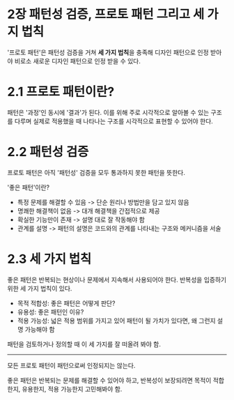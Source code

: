 # 2장 패턴성 검증, 프로토 패턴 그리고 세 가지 법칙

'프로토 패턴'은 패턴성 검증을 거쳐 **세 가지 법칙**을 충족해 디자인 패턴으로 인정 받아야 비로소 새로운 디자인 패턴으로 인정 받을 수 있다.

# 2.1 프로토 패턴이란?

패턴은 '과정'인 동시에 '결과'가 된다. 이를 위해 주로 시각적으로 알아볼 수 있는 구조를 다루며 실제로 적용했을 때 나타나는 구조를 시각적으로 표현할 수 있어야 한다.

# 2.2 패턴성 검증

프로토 패턴은 아직 '패턴성' 검증을 모두 통과하지 못한 패턴을 뜻한다.

'좋은 패턴'이란?

- 특정 문제를 해결할 수 있음 -> 단순 원리나 방법만을 담고 있지 않음
- 명쾌한 해결책이 없음 -> 대개 해결책을 간접적으로 제공
- 확실한 기능만이 존재 -> 설명 대로 잘 작동해야 함
- 관계를 설명 -> 패턴의 설명은 코드와의 관계를 나타내는 구조와 메커니즘을 서술

# 2.3 세 가지 법칙

좋은 패턴은 반복되는 현상이나 문제에서 지속해서 사용되어야 한다. 반복성을 입증하기 위한 세 가지 법칙이 있다.

- 목적 적합성: 좋은 패턴은 어떻게 판단?
- 유용성: 좋은 패턴인 이유?
- 적용 가능성: 넓은 적용 범위를 가지고 있어 패턴이 될 가치가 있다면, 왜 그런지 설명 가능해야 함

패턴을 검토하거나 정의할 때 이 세 가지를 잘 떠올려 봐야 함.

---

모든 프로토 패턴이 패턴으로써 인정되지는 않는다.

좋은 패턴은 반복되는 문제를 해결할 수 있어야 하고, 반복성이 보장되려면 목적이 적합한지, 유용한지, 적용 가능한지 고민해봐야 함.
